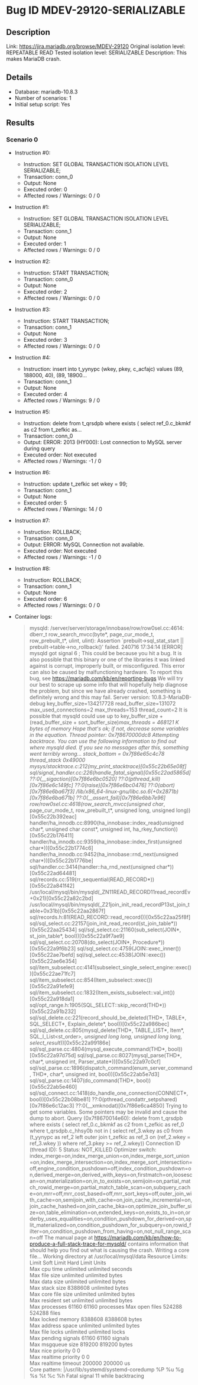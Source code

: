 # Bug ID MDEV-29120-SERIALIZABLE

## Description

Link:                     https://jira.mariadb.org/browse/MDEV-29120
Original isolation level: REPEATABLE READ
Tested isolation level:   SERIALIZABLE
Description:              This makes MariaDB crash.


## Details
 * Database: mariadb-10.8.3
 * Number of scenarios: 1
 * Initial setup script: Yes

## Results
### Scenario 0
 * Instruction #0:
     - Instruction:  SET GLOBAL TRANSACTION ISOLATION LEVEL SERIALIZABLE;
     - Transaction: conn_0
     - Output: None
     - Executed order: 0
     - Affected rows / Warnings: 0 / 0
 * Instruction #1:
     - Instruction:  SET GLOBAL TRANSACTION ISOLATION LEVEL SERIALIZABLE;
     - Transaction: conn_1
     - Output: None
     - Executed order: 1
     - Affected rows / Warnings: 0 / 0
 * Instruction #2:
     - Instruction:  START TRANSACTION;
     - Transaction: conn_0
     - Output: None
     - Executed order: 2
     - Affected rows / Warnings: 0 / 0
 * Instruction #3:
     - Instruction:  START TRANSACTION;
     - Transaction: conn_1
     - Output: None
     - Executed order: 3
     - Affected rows / Warnings: 0 / 0
 * Instruction #4:
     - Instruction:  insert into t_yynypc (wkey, pkey, c_acfajc) values (89, 188000, 40), (89, 18900...
     - Transaction: conn_1
     - Output: None
     - Executed order: 4
     - Affected rows / Warnings: 9 / 0
 * Instruction #5:
     - Instruction:  delete from t_qrsdpb where exists ( select ref_0.c_bkmkf as c2 from t_zefkic as...
     - Transaction: conn_0
     - Output: ERROR: 2013 (HY000): Lost connection to MySQL server during query
     - Executed order: Not executed
     - Affected rows / Warnings: -1 / 0
 * Instruction #6:
     - Instruction:  update t_zefkic set wkey = 99;
     - Transaction: conn_1
     - Output: None
     - Executed order: 5
     - Affected rows / Warnings: 14 / 0
 * Instruction #7:
     - Instruction:  ROLLBACK;
     - Transaction: conn_0
     - Output: ERROR: MySQL Connection not available.
     - Executed order: Not executed
     - Affected rows / Warnings: -1 / 0
 * Instruction #8:
     - Instruction:  ROLLBACK;
     - Transaction: conn_1
     - Output: None
     - Executed order: 6
     - Affected rows / Warnings: 0 / 0

 * Container logs:
   > mysqld: /server/server/storage/innobase/row/row0sel.cc:4614: dberr_t row_search_mvcc(byte*, page_cur_mode_t, row_prebuilt_t*, ulint, ulint): Assertion `prebuilt->sql_stat_start || prebuilt->table->no_rollback()' failed.
   > 240716 17:34:14 [ERROR] mysqld got signal 6 ;
   > This could be because you hit a bug. It is also possible that this binary
   > or one of the libraries it was linked against is corrupt, improperly built,
   > or misconfigured. This error can also be caused by malfunctioning hardware.
   > To report this bug, see https://mariadb.com/kb/en/reporting-bugs
   > We will try our best to scrape up some info that will hopefully help
   > diagnose the problem, but since we have already crashed, 
   > something is definitely wrong and this may fail.
   > Server version: 10.8.3-MariaDB-debug
   > key_buffer_size=134217728
   > read_buffer_size=131072
   > max_used_connections=2
   > max_threads=153
   > thread_count=2
   > It is possible that mysqld could use up to 
   > key_buffer_size + (read_buffer_size + sort_buffer_size)*max_threads = 468121 K  bytes of memory
   > Hope that's ok; if not, decrease some variables in the equation.
   > Thread pointer: 0x7f8670000dc8
   > Attempting backtrace. You can use the following information to find out
   > where mysqld died. If you see no messages after this, something went
   > terribly wrong...
   > stack_bottom = 0x7f86e65c4c78 thread_stack 0x49000
   > mysys/stacktrace.c:212(my_print_stacktrace)[0x55c22b65e08f]
   > sql/signal_handler.cc:226(handle_fatal_signal)[0x55c22ad5865d]
   > ??:0(__sigaction)[0x7f86e6bc0520]
   > ??:0(pthread_kill)[0x7f86e6c149fc]
   > ??:0(raise)[0x7f86e6bc0476]
   > ??:0(abort)[0x7f86e6ba67f3]
   > /lib/x86_64-linux-gnu/libc.so.6(+0x2871b)[0x7f86e6ba671b]
   > ??:0(__assert_fail)[0x7f86e6bb7e96]
   > row/row0sel.cc:4618(row_search_mvcc(unsigned char*, page_cur_mode_t, row_prebuilt_t*, unsigned long, unsigned long))[0x55c22b392eac]
   > handler/ha_innodb.cc:8990(ha_innobase::index_read(unsigned char*, unsigned char const*, unsigned int, ha_rkey_function))[0x55c22b176411]
   > handler/ha_innodb.cc:9359(ha_innobase::index_first(unsigned char*))[0x55c22b1774c6]
   > handler/ha_innodb.cc:9452(ha_innobase::rnd_next(unsigned char*))[0x55c22b1776be]
   > sql/handler.cc:3414(handler::ha_rnd_next(unsigned char*))[0x55c22ad64481]
   > sql/records.cc:519(rr_sequential(READ_RECORD*))[0x55c22a841f42]
   > /usr/local/mysql/bin/mysqld(_ZN11READ_RECORD11read_recordEv+0x21)[0x55c22a82c2bd]
   > /usr/local/mysql/bin/mysqld(_Z21join_init_read_recordP13st_join_table+0x31b)[0x55c22aa2867f]
   > sql/records.h:81(READ_RECORD::read_record())[0x55c22aa25f8f]
   > sql/sql_select.cc:22157(join_init_read_record(st_join_table*))[0x55c22aa25434]
   > sql/sql_select.cc:21160(sub_select(JOIN*, st_join_table*, bool))[0x55c22a9f7ae9]
   > sql/sql_select.cc:20708(do_select(JOIN*, Procedure*))[0x55c22a9f6b23]
   > sql/sql_select.cc:4759(JOIN::exec_inner())[0x55c22ae7befd]
   > sql/sql_select.cc:4538(JOIN::exec())[0x55c22ae6e354]
   > sql/item_subselect.cc:4141(subselect_single_select_engine::exec())[0x55c22ae71fc7]
   > sql/item_subselect.cc:854(Item_subselect::exec())[0x55c22a91efe9]
   > sql/item_subselect.cc:1832(Item_exists_subselect::val_int())[0x55c22a918da1]
   > sql/opt_range.h:1905(SQL_SELECT::skip_record(THD*))[0x55c22a91b232]
   > sql/sql_delete.cc:221(record_should_be_deleted(THD*, TABLE*, SQL_SELECT*, Explain_delete*, bool))[0x55c22a986bec]
   > sql/sql_delete.cc:805(mysql_delete(THD*, TABLE_LIST*, Item*, SQL_I_List<st_order>*, unsigned long long, unsigned long long, select_result*))[0x55c22a99186e]
   > sql/sql_parse.cc:4804(mysql_execute_command(THD*, bool))[0x55c22a97d75d]
   > sql/sql_parse.cc:8027(mysql_parse(THD*, char*, unsigned int, Parser_state*))[0x55c22a97c0cf]
   > sql/sql_parse.cc:1896(dispatch_command(enum_server_command, THD*, char*, unsigned int, bool))[0x55c22ab5e7d3]
   > sql/sql_parse.cc:1407(do_command(THD*, bool))[0x55c22ab5e460]
   > sql/sql_connect.cc:1418(do_handle_one_connection(CONNECT*, bool))[0x55c22b08be81]
   > ??:0(pthread_condattr_setpshared)[0x7f86e6c12ac3]
   > ??:0(__xmknodat)[0x7f86e6ca4850]
   > Trying to get some variables.
   > Some pointers may be invalid and cause the dump to abort.
   > Query (0x7f8670014e60): delete from t_qrsdpb where exists ( select ref_0.c_bkmkf as c2 from t_zefkic as ref_0 where t_qrsdpb.c_hhsy0b not in ( select ref_3.wkey as c0 from (t_yynypc as ref_2 left outer join t_zefkic as ref_3 on (ref_2.wkey = ref_3.wkey )) where ref_3.pkey >= ref_2.wkey))
   > Connection ID (thread ID): 5
   > Status: NOT_KILLED
   > Optimizer switch: index_merge=on,index_merge_union=on,index_merge_sort_union=on,index_merge_intersection=on,index_merge_sort_intersection=off,engine_condition_pushdown=off,index_condition_pushdown=on,derived_merge=on,derived_with_keys=on,firstmatch=on,loosescan=on,materialization=on,in_to_exists=on,semijoin=on,partial_match_rowid_merge=on,partial_match_table_scan=on,subquery_cache=on,mrr=off,mrr_cost_based=off,mrr_sort_keys=off,outer_join_with_cache=on,semijoin_with_cache=on,join_cache_incremental=on,join_cache_hashed=on,join_cache_bka=on,optimize_join_buffer_size=on,table_elimination=on,extended_keys=on,exists_to_in=on,orderby_uses_equalities=on,condition_pushdown_for_derived=on,split_materialized=on,condition_pushdown_for_subquery=on,rowid_filter=on,condition_pushdown_from_having=on,not_null_range_scan=off
   > The manual page at https://mariadb.com/kb/en/how-to-produce-a-full-stack-trace-for-mysqld/ contains
   > information that should help you find out what is causing the crash.
   > Writing a core file...
   > Working directory at /usr/local/mysql/data
   > Resource Limits:
   > Limit                     Soft Limit           Hard Limit           Units     
   > Max cpu time              unlimited            unlimited            seconds   
   > Max file size             unlimited            unlimited            bytes     
   > Max data size             unlimited            unlimited            bytes     
   > Max stack size            8388608              unlimited            bytes     
   > Max core file size        unlimited            unlimited            bytes     
   > Max resident set          unlimited            unlimited            bytes     
   > Max processes             61160                61160                processes 
   > Max open files            524288               524288               files     
   > Max locked memory         8388608              8388608              bytes     
   > Max address space         unlimited            unlimited            bytes     
   > Max file locks            unlimited            unlimited            locks     
   > Max pending signals       61160                61160                signals   
   > Max msgqueue size         819200               819200               bytes     
   > Max nice priority         0                    0                    
   > Max realtime priority     0                    0                    
   > Max realtime timeout      200000               200000               us        
   > Core pattern: |/usr/lib/systemd/systemd-coredump %P %u %g %s %t %c %h
   > Fatal signal 11 while backtracing
